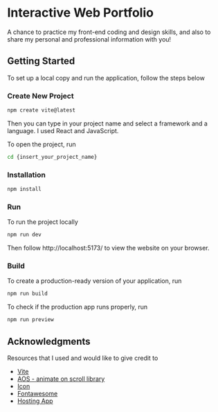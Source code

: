 # Interactive Web Portfolio

A chance to practice my front-end coding and design skills, and also to share my personal and professional information with you!

## Getting Started
To set up a local copy and run the application, follow the steps below

### Create New Project

```sh
npm create vite@latest
```

Then you can type in your project name and select a framework and a language. I used React and JavaScript.

To open the project, run

```sh
cd {insert_your_project_name}
```

### Installation

```sh
npm install
```

### Run

To run the project locally

```sh
npm run dev
```

Then follow http://localhost:5173/ to view the website on your browser.

### Build

To create a production-ready version of your application, run

```sh
npm run build
```

To check if the production app runs properly, run

```sh
npm run preview
```

## Acknowledgments

Resources that I used and would like to give credit to

* [Vite](https://vitejs.dev/guide/)
* [AOS - animate on scroll library](https://michalsnik.github.io/aos/)
* [Icon](https://www.flaticon.com/)
* [Fontawesome](https://fontawesome.com/)
* [Hosting App](https://www.netlify.com/)


